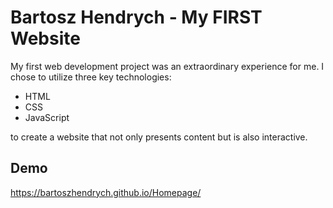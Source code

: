 # Bartosz Hendrych - My FIRST Website

My first web development project was an extraordinary experience for me. I chose to utilize three key technologies: 
- HTML
- CSS
- JavaScript
  
to create a website that not only presents content but is also interactive.

## Demo
https://bartoszhendrych.github.io/Homepage/
